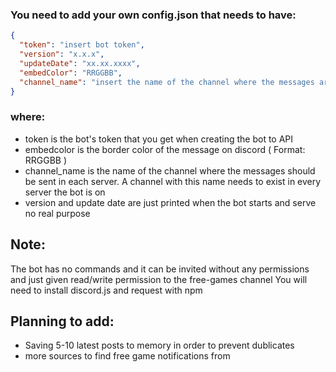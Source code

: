 ### You need to add your own config.json that needs to have:


```json
{
  "token": "insert bot token",
  "version": "x.x.x",
  "updateDate": "xx.xx.xxxx",
  "embedColor": "RRGGBB",
  "channel_name": "insert the name of the channel where the messages are sent"
}
```

### where: 
- token is the bot's token that you get when creating the bot to API
- embedcolor is the  border color of the message on discord ( Format: RRGGBB )
- channel_name is the name of the channel where the messages should be sent in each server. A channel with this name needs to exist in every server the bot is on
- version and update date are just printed when the bot starts and serve no real purpose

## Note:
The bot has no commands and it can be invited without any permissions and just given read/write permission to the free-games channel
You will need to install discord.js and request with npm

## Planning to add:
- Saving 5-10 latest posts to memory in order to prevent dublicates
- more sources to find free game notifications from